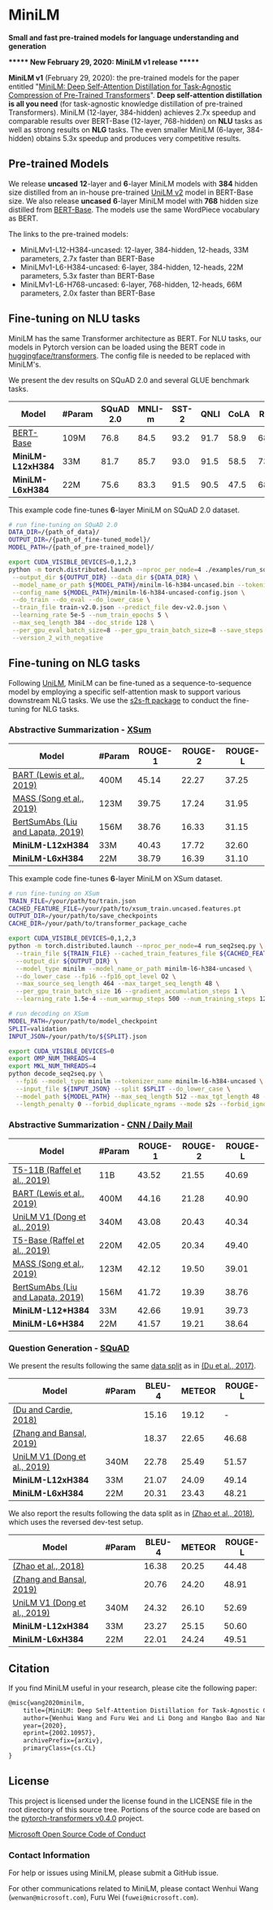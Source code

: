 # MiniLM
**Small and fast pre-trained models for language understanding and generation**

**\*\*\*\*\* New February 29, 2020: MiniLM v1 release \*\*\*\*\***

**MiniLM v1** (February 29, 2020): the pre-trained models for the paper entitled "[MiniLM: Deep Self-Attention Distillation for Task-Agnostic Compression of Pre-Trained Transformers](https://arxiv.org/abs/2002.10957)". **Deep self-attention distillation is all you need** (for task-agnostic knowledge distillation of pre-trained Transformers). MiniLM (12-layer, 384-hidden) achieves 2.7x speedup and comparable results over BERT-Base (12-layer, 768-hidden) on **NLU** tasks as well as strong results on **NLG** tasks. The even smaller MiniLM (6-layer, 384-hidden) obtains 5.3x speedup and produces very competitive results.

## Pre-trained Models
We release **uncased** **12**-layer and **6**-layer MiniLM models with **384** hidden size distilled from an in-house pre-trained [UniLM v2](/unilm) model in BERT-Base size. We also release **uncased** **6**-layer MiniLM model with **768** hidden size distilled from [BERT-Base](https://github.com/google-research/bert). The models use the same WordPiece vocabulary as BERT.

The links to the pre-trained models:
- MiniLMv1-L12-H384-uncased: 12-layer, 384-hidden, 12-heads, 33M parameters, 2.7x faster than BERT-Base
- MiniLMv1-L6-H384-uncased: 6-layer, 384-hidden, 12-heads, 22M parameters, 5.3x faster than BERT-Base
- MiniLMv1-L6-H768-uncased: 6-layer, 768-hidden, 12-heads, 66M parameters, 2.0x faster than BERT-Base

## Fine-tuning on NLU tasks
MiniLM has the same Transformer architecture as BERT. For NLU tasks, our models in Pytorch version can be loaded using the BERT code in [huggingface/transformers](https://github.com/huggingface/transformers). The config file is needed to be replaced with MiniLM's.

We present the dev results on SQuAD 2.0 and several GLUE benchmark tasks.

| Model                                                              | #Param    | SQuAD 2.0 | MNLI-m    | SST-2     | QNLI      | CoLA      | RTE       | MRPC      | QQP       |
| ------------------------------------------------------------------ | --------- | --------- | --------- | --------- | --------- | --------- | --------- | --------- | --------- |
| [BERT-Base](https://arxiv.org/pdf/1810.04805.pdf)                  | 109M      | 76.8      | 84.5      | 93.2      | 91.7      | 58.9      | 68.6      | 87.3      | 91.3      |
| **MiniLM-L12xH384**                                                | 33M       | 81.7      | 85.7      | 93.0      | 91.5      | 58.5      | 73.3      | 89.5      | 91.3      |
| **MiniLM-L6xH384**                                                 | 22M       | 75.6      | 83.3      | 91.5      | 90.5      | 47.5      | 68.8      | 88.9      | 90.6      |

This example code fine-tunes **6**-layer MiniLM on SQuAD 2.0 dataset.

```bash
# run fine-tuning on SQuAD 2.0
DATA_DIR=/{path_of_data}/
OUTPUT_DIR=/{path_of_fine-tuned_model}/
MODEL_PATH=/{path_of_pre-trained_model}/

export CUDA_VISIBLE_DEVICES=0,1,2,3
python -m torch.distributed.launch --nproc_per_node=4 ./examples/run_squad.py --model_type bert \
 --output_dir ${OUTPUT_DIR} --data_dir ${DATA_DIR} \
 --model_name_or_path ${MODEL_PATH}/minilm-l6-h384-uncased.bin --tokenizer_name ${MODEL_PATH}/vocab.txt \
 --config_name ${MODEL_PATH}/minilm-l6-h384-uncased-config.json \
 --do_train --do_eval --do_lower_case \
 --train_file train-v2.0.json --predict_file dev-v2.0.json \
 --learning_rate 5e-5 --num_train_epochs 5 \
 --max_seq_length 384 --doc_stride 128 \
 --per_gpu_eval_batch_size=8 --per_gpu_train_batch_size=8 --save_steps 5000 \
 --version_2_with_negative
```

## Fine-tuning on NLG tasks
Following [UniLM](/unilm-v1), MiniLM can be fine-tuned as a sequence-to-sequence model by employing a specific self-attention mask to support various downstream NLG tasks. We use the [s2s-ft package](/s2s-ft) to conduct the fine-tuning for NLG tasks.

### Abstractive Summarization - [XSum](https://github.com/EdinburghNLP/XSum)

| Model                                                                                                                                                     | #Param    | ROUGE-1   | ROUGE-2   | ROUGE-L   |
| ----------------------------------------------------------------------------------------------------------------------------------------------------------- | --------- | --------- | --------- | --------- |
| [BART (Lewis et al., 2019)](https://arxiv.org/pdf/1910.13461.pdf)                                                                                         | 400M      | 45.14     | 22.27     | 37.25     |
| [MASS (Song et al., 2019)](https://github.com/microsoft/MASS#results-on-abstractive-summarization-9272019)                                                | 123M      | 39.75     | 17.24     | 31.95     |
| [BertSumAbs (Liu and Lapata, 2019)](https://arxiv.org/pdf/1908.08345.pdf)                                                                                 | 156M      | 38.76     | 16.33     | 31.15     |
| **MiniLM-L12xH384**             | 33M       | 40.43     | 17.72     | 32.60     |
| **MiniLM-L6xH384**              | 22M       | 38.79     | 16.39     | 31.10     |

This example code fine-tunes **6**-layer MiniLM on XSum dataset.

```bash
# run fine-tuning on XSum
TRAIN_FILE=/your/path/to/train.json
CACHED_FEATURE_FILE=/your/path/to/xsum_train.uncased.features.pt
OUTPUT_DIR=/your/path/to/save_checkpoints
CACHE_DIR=/your/path/to/transformer_package_cache

export CUDA_VISIBLE_DEVICES=0,1,2,3
python -m torch.distributed.launch --nproc_per_node=4 run_seq2seq.py \
  --train_file ${TRAIN_FILE} --cached_train_features_file ${CACHED_FEATURE_FILE} \
  --output_dir ${OUTPUT_DIR} \
  --model_type minilm --model_name_or_path minilm-l6-h384-uncased \
  --do_lower_case --fp16 --fp16_opt_level O2 \
  --max_source_seq_length 464 --max_target_seq_length 48 \
  --per_gpu_train_batch_size 16 --gradient_accumulation_steps 1 \
  --learning_rate 1.5e-4 --num_warmup_steps 500 --num_training_steps 120000 --cache_dir ${CACHE_DIR}
```

```bash
# run decoding on XSum
MODEL_PATH=/your/path/to/model_checkpoint
SPLIT=validation
INPUT_JSON=/your/path/to/${SPLIT}.json

export CUDA_VISIBLE_DEVICES=0
export OMP_NUM_THREADS=4
export MKL_NUM_THREADS=4
python decode_seq2seq.py \
  --fp16 --model_type minilm --tokenizer_name minilm-l6-h384-uncased \
  --input_file ${INPUT_JSON} --split $SPLIT --do_lower_case \
  --model_path ${MODEL_PATH} --max_seq_length 512 --max_tgt_length 48 --batch_size 32 --beam_size 5 \
  --length_penalty 0 --forbid_duplicate_ngrams --mode s2s --forbid_ignore_word "."
```

### Abstractive Summarization - [CNN / Daily Mail](https://github.com/harvardnlp/sent-summary)

| Model                                                                                                                                                     | #Param    | ROUGE-1   | ROUGE-2   | ROUGE-L   |
| ----------------------------------------------------------------------------------------------------------------------------------------------------------- | --------- | --------- | --------- | --------- |
| [T5-11B (Raffel et al., 2019)](https://arxiv.org/pdf/1910.10683.pdf)                                                                                      | 11B       | 43.52     | 21.55     | 40.69     |
| [BART (Lewis et al., 2019)](https://arxiv.org/pdf/1910.13461.pdf)                                                                                         | 400M      | 44.16     | 21.28     | 40.90     |
| [UniLM V1 (Dong et al., 2019)](https://arxiv.org/abs/1905.03197)                                                                                          | 340M      | 43.08     | 20.43     | 40.34     |
| [T5-Base (Raffel et al., 2019)](https://arxiv.org/pdf/1910.10683.pdf)                                                                                     | 220M      | 42.05     | 20.34     | 49.40     |
| [MASS (Song et al., 2019)](https://github.com/microsoft/MASS#results-on-abstractive-summarization-9272019)                                                | 123M      | 42.12     | 19.50     | 39.01     |
| [BertSumAbs (Liu and Lapata, 2019)](https://arxiv.org/pdf/1908.08345.pdf)                                                                                 | 156M      | 41.72     | 19.39     | 38.76     |
| **MiniLM-L12*H384**             | 33M       | 42.66     | 19.91     | 39.73     |
| **MiniLM-L6*H384**              | 22M       | 41.57     | 19.21     | 38.64     |

### Question Generation - [SQuAD](https://arxiv.org/abs/1806.03822)

We present the results following the same [data split](https://github.com/xinyadu/nqg/tree/master/data) as in [(Du et al., 2017)](https://arxiv.org/pdf/1705.00106.pdf).

| Model                                                              | #Param    | BLEU-4    | METEOR    | ROUGE-L   |
| ------------------------------------------------------------------ | --------- | --------- | --------- | --------- |
| [(Du and Cardie, 2018)](https://www.aclweb.org/anthology/P18-1177) |           | 15.16     | 19.12     | -         |
| [(Zhang and Bansal, 2019)](https://arxiv.org/pdf/1909.06356.pdf)   |           | 18.37     | 22.65     | 46.68     |
| [UniLM V1 (Dong et al., 2019)](https://arxiv.org/abs/1905.03197)   | 340M      | 22.78     | 25.49     | 51.57     |
| **MiniLM-L12xH384**                                                | 33M       | 21.07     | 24.09     | 49.14     |
| **MiniLM-L6xH384**                                                 | 22M       | 20.31     | 23.43     | 48.21     |

We also report the results following the data split as in [(Zhao et al., 2018)](https://aclweb.org/anthology/D18-1424), which uses the reversed dev-test setup.

| Model                                                            | #Param    | BLEU-4    | METEOR    | ROUGE-L   |
| ---------------------------------------------------------------- | --------- | --------- | --------- | --------- |
| [(Zhao et al., 2018)](https://aclweb.org/anthology/D18-1424)     |           | 16.38     | 20.25     | 44.48     |
| [(Zhang and Bansal, 2019)](https://arxiv.org/pdf/1909.06356.pdf) |           | 20.76     | 24.20     | 48.91     |
| [UniLM V1 (Dong et al., 2019)](https://arxiv.org/abs/1905.03197) | 340M      | 24.32     | 26.10     | 52.69     |
| **MiniLM-L12xH384**                                              | 33M       | 23.27     | 25.15     | 50.60     |
| **MiniLM-L6xH384**                                               | 22M       | 22.01     | 24.24     | 49.51     |

## Citation

If you find MiniLM useful in your research, please cite the following paper:

``` latex
@misc{wang2020minilm,
    title={MiniLM: Deep Self-Attention Distillation for Task-Agnostic Compression of Pre-Trained Transformers},
    author={Wenhui Wang and Furu Wei and Li Dong and Hangbo Bao and Nan Yang and Ming Zhou},
    year={2020},
    eprint={2002.10957},
    archivePrefix={arXiv},
    primaryClass={cs.CL}
}
```

## License
This project is licensed under the license found in the LICENSE file in the root directory of this source tree.
Portions of the source code are based on the [pytorch-transformers v0.4.0](https://github.com/huggingface/pytorch-transformers/tree/v0.4.0) project.

[Microsoft Open Source Code of Conduct](https://opensource.microsoft.com/codeofconduct)

### Contact Information

For help or issues using MiniLM, please submit a GitHub issue.

For other communications related to MiniLM, please contact Wenhui Wang (`wenwan@microsoft.com`), Furu Wei (`fuwei@microsoft.com`).
